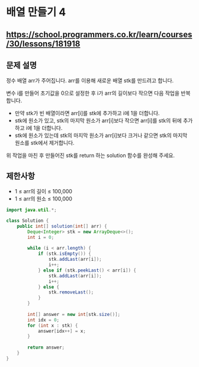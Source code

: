 # 배열 만들기 4
https://school.programmers.co.kr/learn/courses/30/lessons/181918
---
## 문제 설명
정수 배열 arr가 주어집니다. arr를 이용해 새로운 배열 stk를 만드려고 합니다.

변수 i를 만들어 초기값을 0으로 설정한 후 i가 arr의 길이보다 작으면 다음 작업을 반복합니다.

+ 만약 stk가 빈 배열이라면 arr[i]를 stk에 추가하고 i에 1을 더합니다.
+ stk에 원소가 있고, stk의 마지막 원소가 arr[i]보다 작으면 arr[i]를 stk의 뒤에 추가하고 i에 1을 더합니다.
+ stk에 원소가 있는데 stk의 마지막 원소가 arr[i]보다 크거나 같으면 stk의 마지막 원소를 stk에서 제거합니다.

위 작업을 마친 후 만들어진 stk를 return 하는 solution 함수를 완성해 주세요.

## 제한사항
+ 1 ≤ arr의 길이 ≤ 100,000
+ 1 ≤ arr의 원소 ≤ 100,000
```java
import java.util.*;

class Solution {
    public int[] solution(int[] arr) {
        Deque<Integer> stk = new ArrayDeque<>();
        int i = 0;
        
        while (i < arr.length) {
            if (stk.isEmpty()) {
                stk.addLast(arr[i]);
                i++;
            } else if (stk.peekLast() < arr[i]) {
                stk.addLast(arr[i]);
                i++;
            } else {
                stk.removeLast();
            }
        }
        
        int[] answer = new int[stk.size()];
        int idx = 0;
        for (int x : stk) {
            answer[idx++] = x;
        }
        
        return answer;
    }
}
```